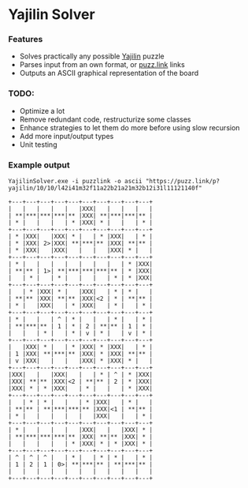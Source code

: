 # Yajilin Solver

### Features

- Solves practically any possible [Yajilin](https://en.wikipedia.org/wiki/Yajilin "Yajilin") puzzle
- Parses input from an own format, or [puzz.link](http://puzz.link "puzz.link") links
- Outputs an ASCII graphical representation of the board

### TODO:
- Optimize a lot
- Remove redundant code, restructurize some classes
- Enhance strategies to let them do more before using slow recursion
- Add more input/output types
- Unit testing

### Example output
```
YajilinSolver.exe -i puzzlink -o ascii "https://puzz.link/p?yajilin/10/10/l42i41m32f11a22b21a21m32b12i31l11121140f"

+---+---+---+---+---+---+---+---+---+---+
|   |   |   |   |   |XXX|   |   |   |   |
| **|***|***|***|** |XXX| **|***|***|** |
| * |   |   |   | * |XXX| * |   |   | * |
+---+---+---+---+---+---+---+---+---+---+
| * |XXX|   |XXX| * |   | * |XXX|   | * |
| * |XXX| 2>|XXX| **|***|** |XXX| **|** |
| * |XXX|   |XXX|   |   |   |XXX| * |   |
+---+---+---+---+---+---+---+---+---+---+
| * |   |   |   |   |   |   |   | * |XXX|
| **|** | 1>| **|***|***|***|** | * |XXX|
|   | * |   | * |   |   |   | * | * |XXX|
+---+---+---+---+---+---+---+---+---+---+
|   | * |XXX| * |   |XXX|   | * | * |   |
| **|** |XXX| **|** |XXX|<2 | * | **|** |
| * |   |XXX|   | * |XXX|   | * |   | * |
+---+---+---+---+---+---+---+---+---+---+
| * |   |   | ^ | * |   |   | * |   | * |
| **|***|** | 1 | * | 2 | **|** | 1 | * |
|   |   | * |   | * | v | * |   | v | * |
+---+---+---+---+---+---+---+---+---+---+
|   |XXX| * |   | * |XXX| * |XXX|   | * |
| 1 |XXX| **|***|** |XXX| * |XXX| **|** |
| v |XXX|   |   |   |XXX| * |XXX| * |   |
+---+---+---+---+---+---+---+---+---+---+
|XXX|   |   |XXX|   |   | * | ^ | * |XXX|
|XXX| **|** |XXX|<2 | **|** | 2 | * |XXX|
|XXX| * | * |XXX|   | * |   |   | * |XXX|
+---+---+---+---+---+---+---+---+---+---+
|   | * | * |   |   | * |XXX|   | * |   |
| **|** | **|***|***|** |XXX|<1 | **|** |
| * |   |   |   |   |   |XXX|   |   | * |
+---+---+---+---+---+---+---+---+---+---+
| * |   |   |   |   |XXX|   |   |XXX| * |
| **|***|***|***|** |XXX| **|** |XXX| * |
|   |   |   |   | * |XXX| * | * |XXX| * |
+---+---+---+---+---+---+---+---+---+---+
| ^ | ^ | ^ |   | * |   | * | * |   | * |
| 1 | 2 | 1 | 0>| **|***|** | **|***|** |
|   |   |   |   |   |   |   |   |   |   |
+---+---+---+---+---+---+---+---+---+---+
```
